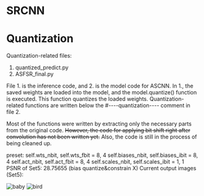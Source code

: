 # SRCNN

# Quantization
Quantization-related files:

1) quantized_predict.py
2) ASFSR_final.py
   
File 1. is the inference code, and 2. is the model code for ASCNN. In 1., the saved weights are loaded into the model, and the model.quantize() function is executed. This function quantizes the loaded weights. Quantization-related functions are written below the #----quantization---- comment in file 2.

Most of the functions were written by extracting only the necessary parts from the original code. ~~However, the code for applying bit shift right after convolution has not been written yet.~~ Also, the code is still in the process of being cleaned up.


preset: self.wts_nbit, self.wts_fbit = 8, 4
        self.biases_nbit, self.biases_ibit = 8, 4
        self.act_nbit, self.act_fbit = 8, 4
        self.scales_nbit, self.scales_ibit = 1, 1
PSNR of Set5: 28.75655 (bias quantize&constrain X)
Current output images (Set5):

![baby](https://github.com/GiYeons/SRCNN/assets/65033360/b59f377b-90f2-4e94-a112-111232284826)
![bird](https://github.com/GiYeons/SRCNN/assets/65033360/6b5174db-52d0-4941-9b7f-9a141b09fe1f)
